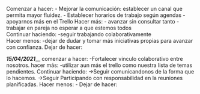 Comenzar a hacer:
	- Mejorar la comunicación: establecer un canal que permita mayor fluidez.
	- Establecer horarios de trabajo según agendas
	- apoyarnos más en el Trello
Hacer más:
	    - avanzar sin consultar tanto
	     - trabajar en pareja no esperar a que estemos todos		
Continuar haciendo:
		-seguir trabajando colaborativamente	
Hacer menos:
		-dejar de dudar y tomar más iniciativas propias para avanzar con confianza.
Dejar de hacer:


_______________________15/04/2021_________________________
comenzar a hacer:
	-Fortalecer vinculo colaborativo entre nosotros.
hacer más: 
	-utilizar aun más el trello como nuestra lista de temas pendientes.
Continuar haciendo:
	->Seguir comunicandonos de la forma que lo hacemos.
	->Seguir Participando con responsabilidad en la reuniones planificadas.
Hacer menos:
	-
Dejar de hacer:

